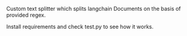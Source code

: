 Custom text splitter which splits langchain Documents on the basis of provided regex. 

Install requirements and check test.py to see how it works.
